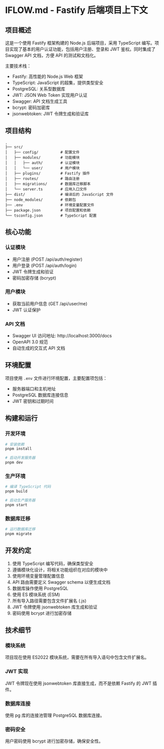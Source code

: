 # IFLOW.md - Fastify 后端项目上下文

## 项目概述

这是一个使用 Fastify 框架构建的 Node.js 后端项目，采用 TypeScript 编写。项目实现了基本的用户认证功能，包括用户注册、登录和 JWT 鉴权。同时集成了 Swagger API 文档，方便 API 的测试和文档化。

主要技术栈：
- Fastify: 高性能的 Node.js Web 框架
- TypeScript: JavaScript 的超集，提供类型安全
- PostgreSQL: 关系型数据库
- JWT: JSON Web Token 实现用户认证
- Swagger: API 文档生成工具
- bcrypt: 密码加密库
- jsonwebtoken: JWT 令牌生成和验证库

## 项目结构

```
.
├── src/
│   ├── config/          # 配置文件
│   ├── modules/         # 功能模块
│   │   ├── auth/        # 认证模块
│   │   └── user/        # 用户模块
│   ├── plugins/         # Fastify 插件
│   ├── routes/          # 路由注册
│   ├── migrations/      # 数据库迁移脚本
│   └── server.ts        # 应用入口文件
├── dist/                # 编译后的 JavaScript 文件
├── node_modules/        # 依赖包
├── .env                 # 环境变量配置文件
├── package.json         # 项目配置和依赖
└── tsconfig.json        # TypeScript 配置
```

## 核心功能

### 认证模块
- 用户注册 (POST /api/auth/register)
- 用户登录 (POST /api/auth/login)
- JWT 令牌生成和验证
- 密码加密存储 (bcrypt)

### 用户模块
- 获取当前用户信息 (GET /api/user/me)
- JWT 认证保护

### API 文档
- Swagger UI 访问地址: http://localhost:3000/docs
- OpenAPI 3.0 规范
- 自动生成的交互式 API 文档

## 环境配置

项目使用 `.env` 文件进行环境配置，主要配置项包括：
- 服务器端口和主机地址
- PostgreSQL 数据库连接信息
- JWT 密钥和过期时间

## 构建和运行

### 开发环境
```bash
# 安装依赖
pnpm install

# 启动开发服务器
pnpm dev
```

### 生产环境
```bash
# 编译 TypeScript 代码
pnpm build

# 启动生产服务器
pnpm start
```

### 数据库迁移
```bash
# 运行数据库迁移
pnpm migrate
```

## 开发约定

1. 使用 TypeScript 编写代码，确保类型安全
2. 遵循模块化设计，将相关功能组织在对应的模块中
3. 使用环境变量管理配置信息
4. API 路由需要定义 Swagger schema 以便生成文档
5. 数据库操作使用 PostgreSQL
6. 使用 ES 模块系统 (ESM)
7. 所有导入路径需要包含文件扩展名 (.js)
8. JWT 令牌使用 jsonwebtoken 库生成和验证
9. 密码使用 bcrypt 进行加密存储

## 技术细节

### 模块系统
项目现在使用 ES2022 模块系统，需要在所有导入语句中包含文件扩展名。

### JWT 实现
JWT 令牌现在使用 jsonwebtoken 库直接生成，而不是依赖 Fastify 的 JWT 插件。

### 数据库连接
使用 pg 库的连接池管理 PostgreSQL 数据库连接。

### 密码安全
用户密码使用 bcrypt 进行加密存储，确保安全性。